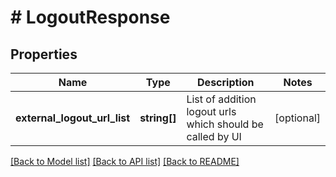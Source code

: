# # LogoutResponse

## Properties

Name | Type | Description | Notes
------------ | ------------- | ------------- | -------------
**external_logout_url_list** | **string[]** | List of addition logout urls which should be called by UI | [optional]

[[Back to Model list]](../../README.md#models) [[Back to API list]](../../README.md#endpoints) [[Back to README]](../../README.md)
